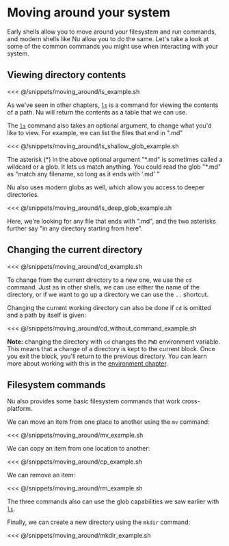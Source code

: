 # Moving around your system

Early shells allow you to move around your filesystem and run commands, and modern shells like Nu allow you to do the same. Let's take a look at some of the common commands you might use when interacting with your system.

## Viewing directory contents

<<< @/snippets/moving_around/ls_example.sh

As we've seen in other chapters, [`ls`](commands/ls.md) is a command for viewing the contents of a path. Nu will return the contents as a table that we can use.

The [`ls`](commands/ls.md) command also takes an optional argument, to change what you'd like to view.  For example, we can list the files that end in ".md"

<<< @/snippets/moving_around/ls_shallow_glob_example.sh

The asterisk (\*) in the above optional argument "\*.md" is sometimes called a wildcard or a glob. It lets us match anything. You could read the glob "\*.md" as "match any filename, so long as it ends with '.md' "

Nu also uses modern globs as well, which allow you access to deeper directories.

<<< @/snippets/moving_around/ls_deep_glob_example.sh

Here, we're looking for any file that ends with ".md", and the two asterisks further say "in any directory starting from here".

## Changing the current directory

<<< @/snippets/moving_around/cd_example.sh

To change from the current directory to a new one, we use the `cd` command. Just as in other shells, we can use either the name of the directory, or if we want to go up a directory we can use the `..` shortcut.

Changing the current working directory can also be done if `cd` is omitted and a path by itself is given:

<<< @/snippets/moving_around/cd_without_command_example.sh

**Note:** changing the directory with `cd` changes the `PWD` environment variable. This means that a change of a directory is kept to the current block. Once you exit the block, you'll return to the previous directory. You can learn more about working with this in the [environment chapter](./environment.md).

## Filesystem commands

Nu also provides some basic filesystem commands that work cross-platform. 

We can move an item from one place to another using the `mv` command:

<<< @/snippets/moving_around/mv_example.sh

We can copy an item from one location to another:

<<< @/snippets/moving_around/cp_example.sh

We can remove an item:

<<< @/snippets/moving_around/rm_example.sh

The three commands also can use the glob capabilities we saw earlier with [`ls`](commands/ls.md).

Finally, we can create a new directory using the `mkdir` command:

<<< @/snippets/moving_around/mkdir_example.sh
